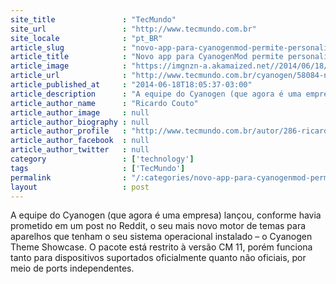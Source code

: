 ```yaml
---
site_title               : "TecMundo"
site_url                 : "http://www.tecmundo.com.br"
site_locale              : "pt_BR"
article_slug             : "novo-app-para-cyanogenmod-permite-personalizacao-profunda"
article_title            : "Novo app para CyanogenMod permite personalização profunda"
article_image            : "https://imgnzn-a.akamaized.net//2014/06/18/18180414261011-t1200x480.jpg"
article_url              : "http://www.tecmundo.com.br/cyanogen/58084-novo-app-cyanogenmod-permite-personalizacao-profunda.htm"
article_published_at     : "2014-06-18T18:05:37-03:00"
article_description      : "A equipe do Cyanogen (que agora é uma empresa) lançou, conforme havia prometido em um post no Reddit, o seu mais novo motor de temas para aparelhos que tenham o seu sistema operacional instalado – o Cyanogen Theme Showcase. O pacote está restrito à versão CM 11, porém funciona tanto para dispositivos suportados oficialmente quanto não oficiais, por meio de ports independentes."
article_author_name      : "Ricardo Couto"
article_author_image     : null
article_author_biography : null
article_author_profile   : "http://www.tecmundo.com.br/autor/286-ricardo-couto/"
article_author_facebook  : null
article_author_twitter   : null
category                 : ['technology']
tags                     : ['TecMundo']
permalink                : "/:categories/novo-app-para-cyanogenmod-permite-personalizacao-profunda/"
layout                   : post
---
```


A equipe do Cyanogen (que agora é uma empresa) lançou, conforme havia prometido em um post no Reddit, o seu mais novo motor de temas para aparelhos que tenham o seu sistema operacional instalado – o Cyanogen Theme Showcase. O pacote está restrito à versão CM 11, porém funciona tanto para dispositivos suportados oficialmente quanto não oficiais, por meio de ports independentes.
